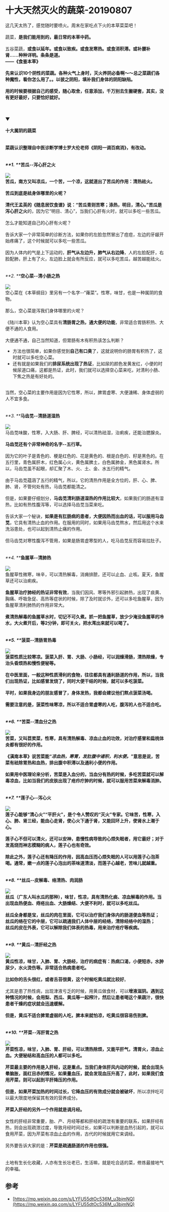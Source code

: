 # 十大天然灭火的蔬菜-20190807

这几天太热了，感觉随时要喷火。周末在家吃点下火的本草菜菜吧！<br />
<br />蔬菜，**是我们能用到的，最日常的本草中药。**<br />
<br />五谷菜蔬，**或食以延年。**或食以致疾。**或食发寒热。**或食消积滞。**或补腰补肾**……种种详明。条条是道。<br />——《食鉴本草》<br />
<br />先来认识10个阴性的菜蔬。各种火气上身时，灭火养阴必备啊～～总之菜蔬们各种魔性，看你怎么用了。。以彼之阴阳，填补我们身体的阴阳缺陷。<br />
<br />用的时候要根据自己的感受，随心取舍，任意添加，千万别去生搬硬套，其实，没有更好最好，只要恰好就好。<br />
<br />
<br />
<br />**▼**<br />
<br />**十大属阴的蔬菜**<br />
<br />
<br />菜蔬认识整理自中医诊断学博士罗大伦老师《阴阳一调百病消》，有改动。<br />
<br />
<br />_**1. **_**苦瓜--泻心肝之火**<br />
<br />![](https://cdn.nlark.com/yuque/0/2019/webp/101800/1565152903997-16a326e5-28ef-4c6e-a5bb-b55f795478b3.webp#align=left&display=inline&height=238&originHeight=447&originWidth=670&size=0&status=done&width=359)<br />苦瓜，南方又叫凉瓜，一个苦，一个凉，这就道出了苦瓜的作用：清热祛火。<br />
<br />苦瓜到底是祛身体哪里的火呢？<br />
<br />清代王孟英的《随息居饮食谱》说：“苦瓜青则苦寒；涤热，明目，清心。”苦瓜是**泻心肝之火**的，因为它“明目、清心”，当我们心肝有火时，就可以多吃一些苦瓜。<br />
<br />怎么才能知道自己的心肝有火呢？<br />
<br />告诉大家一个非常简单的诊断方法，如果你的左脸忽然冒出了痘痘，左边的牙龈开始疼痛了，这个时候就可以多吃一些苦瓜。<br />
<br />因为人体内的气是上下运动的，**肝气从左边升，肺气从右边降**，人的左脸配肝，右脸配肺，肝上有了火，左边脸上就会有所反应，就可以多吃苦瓜，越苦越能祛火。<br />
<br />
<br />_**2. **_**空心菜--清小肠之热**<br />
<br />![](https://cdn.nlark.com/yuque/0/2019/webp/101800/1565152903983-7ccbe73c-37a5-4ebc-9926-40995de4137f.webp#align=left&display=inline&height=447&originHeight=447&originWidth=670&size=0&status=done&width=670)<br />空心菜在《本草纲目》里另有一个名字--“蕹菜”。性寒，味甘，也是一种属阴的食物。<br />
<br />那么，空心菜是泻我们身体哪里的火呢？<br />
<br />《陆川本草》认为空心菜具有**清肠胃之热，通大便的功能**，非常适合胃肠积热、大便不通的人食用。<br />
<br />大便通不通，自己当然知道，但胃肠有木有积热该怎么判断？<br />

- 方法也很简单，如果你感觉到**自己有口臭**了，这就说明你的肠胃有积热了，这时就可以多吃空心菜。<br />
- 还有就是如果我们的**排尿系统出现了热证**，比如尿的颜色发黄发红，小便的时候尿道口痛，这都是热证，此时，我们就可以选择空心菜来吃，对清利小肠、下焦之热是有好处的。<br />


<br />当然，空心菜的主要作用是因为它性寒，所以，脾胃虚寒、大便溏稀、身体虚弱的人不宜多食。<br />
<br />
<br />_**3. **_**马齿苋--清肠道湿热**<br />
<br />![](https://cdn.nlark.com/yuque/0/2019/webp/101800/1565152904071-4aa8b7f6-8d24-44f7-abe3-616ed64c1aa2.webp#align=left&display=inline&height=93&originHeight=446&originWidth=670&size=0&status=done&width=140)<br />马齿苋味酸，性寒，入大肠、肝、脾经，可以清热祛湿，治痢疾，还能治腮腺炎。<br />
<br />**马齿苋还有个非常神奇的名字--五行草。**<br />
<br />因为它的叶子是青色的、梗是红色的、花是黄色的、根是白色的、籽是黑色的。在五行里，青色属肝木，红色属心火，黄色属脾土，白色属肺金，黑色属肾水。所以，马齿苋虽不起眼，却汇聚了木、火、土、金、水五行的精气。<br />
<br />由于马齿苋蕴涵了五行的精气，所以，它的清热作用是全方位的，肝、心、脾、肺、肾，不管何处有热，马齿苋都能清之。<br />
<br />但是，如果要仔细划分，**马齿苋清利肠道湿热的作用比较大**，如果我们的肠道有湿热，比如有热性腹泻等，可以选择马齿苋当菜来吃。<br />
<br />告诉大家一个秘诀，**如果是有肛肠病的患者，大便因热而出血的话，可以服用马齿苋**，它具有清热止血的作用。在服用的同时，如果用马齿苋熬水，然后用这个水来洗浴患处，也可以起到清热止痛的作用。<br />
<br />但马齿苋对寒性腹泻不管用，如果是肠胃虚寒型的人，吃马齿苋反而容易拉肚子。<br />
<br />
<br />_**4. **_**鱼腥草--清肺热**<br />
<br />![](https://cdn.nlark.com/yuque/0/2019/webp/101800/1565152904009-2fd3551e-d90d-413d-bc4a-39dcad939b9d.webp#align=left&display=inline&height=93&originHeight=447&originWidth=670&size=0&status=done&width=140)<br />鱼腥草性微寒，味辛，可以清热解毒，消痈排脓，还可以止血、止咳。夏天，鱼腥草还可以治痢疾。<br />
<br />**鱼腥草治疗肺经的热证非常有效**，当我们因风、寒等外邪引起肺热，出现了痰黄、胸痛、呼吸急促、高热等症状的时候，除了及时就诊外，还可以多吃鱼腥草，因为鱼腥草清利肺热的作用非常大。<br />
<br />**煮清热解毒的鱼腥草水时，切记不可久煮。**抓一把鱼腥草，放少少淹没鱼腥草的冷水，大火煮开后，等2分钟，即可关火，把水滗出来就可以喝了。<br />
<br />
<br />_**5. **_**菠菜--清肠胃热毒**<br />
<br />![](https://cdn.nlark.com/yuque/0/2019/webp/101800/1565152904038-ca9753dd-7651-4972-b2e7-c7ca5c11f316.webp#align=left&display=inline&height=93&originHeight=447&originWidth=670&size=0&status=done&width=140)<br />菠菜性质比较寒凉。菠菜入肝、胃、大肠、小肠经，可以润燥滑肠，清热除燥，专治头昏烦热和慢性便秘等。<br />
<br />在中医里面，一般这种性质滑利的食物，往往都具有通利肠道的作用，所以，**当我们出现热证，比如感冒发烧了，同时大便干结的时候，就可以多吃菠菜**。<br />
<br />平时，如果我身边的朋友感冒了，身体发热，我都会建议他们熬点菠菜汤喝。<br />
<br />需要注意的是，菠菜性味寒凉，所以不适合胃虚寒的人吃，腹泻的人也不适合吃。<br />
<br />
<br />_**6. **_**苦菜--清血分之热**<br />
<br />![](https://cdn.nlark.com/yuque/0/2019/webp/101800/1565152904005-a98f5d7d-a9a9-41f9-b5b0-1f21ab224c34.webp#align=left&display=inline&height=446&originHeight=446&originWidth=670&size=0&status=done&width=670)<br />苦菜，又叫苣荬菜，性寒，具有清热解毒、凉血止血的功效，对治疗感冒和扁桃体炎都有很好的作用。<br />
<br />《滇南本草》说苦菜能“_凉血热，寒胃，发肚腹中诸积，利水便。_”意思是说，苦菜有祛除胃热和血热，排出腹中积滞以及通利小便的作用。<br />
<br />如果用中医理论来分析，**苦菜是入血分的，当血分有热的时候，多吃苦菜就可以解毒凉血**，比如当我们的皮肤出现了疮疖疔肿的时候，就可以服用苦菜来解毒消肿。<br />
<br />
<br />_**7. **_**莲子心--泻心火**<br />
<br />![](https://cdn.nlark.com/yuque/0/2019/webp/101800/1565152904017-25ce266a-1dae-4215-8120-db63fa31b7d1.webp#align=left&display=inline&height=93&originHeight=447&originWidth=670&size=0&status=done&width=140)<br />莲子心能够“清心火”“平肝火”，是个令人赞叹的“灭火”专家。它味苦，性寒，入心、肺、肾三经，能由心走肾，使心火下通于肾，又能回环上升，使肾水上潮于心。<br />
<br />莲子心不但可以清火，**还可以安神**，患慢性病导致的心烦失眠者，用它最好；对于发高烧而神志模糊的病人，莲子心也有奇效。<br />
<br />除此之外，**莲子心还有降压的作用**，因高血压而心烦失眠的人可以用莲子心泡茶喝。通常，嫩一点的莲子心泡出的茶味道清淡，而莲子心越老，苦味儿就越重。<br />
<br />
<br />_**8. **_**丝瓜--皮解毒、络清热、肉润肠**<br />
<br />![](https://cdn.nlark.com/yuque/0/2019/webp/101800/1565152904010-fa753524-d8a4-438c-8e3a-15e0946d71d7.webp#align=left&display=inline&height=447&originHeight=447&originWidth=670&size=0&status=done&width=670)<br />丝瓜（广东人叫水瓜的那种），味甘，性凉，具有清热化痰、凉血解毒的作用。当出现血热便血、痔疮出血、大肠燥结、大便不利时，就可以多吃丝瓜。<br />
<br />**丝瓜全身都是宝，丝瓜的肉**在里面，它可以治疗我们身体内的肠道便血等热证；<br />**丝瓜的络**在它的中层，它可以疏通我们人体中层的经络，清除经络中的湿热；<br />**丝瓜的皮**在外表，它可以解除我们体表的热毒，用来治疗疮疔等疾病。<br />
<br />
<br />_**9. **_**黄瓜--清肝经之热**<br />
<br />![](https://cdn.nlark.com/yuque/0/2019/webp/101800/1565152904036-593dd408-cf1c-46d4-a743-b8e711427bfc.webp#align=left&display=inline&height=93&originHeight=447&originWidth=670&size=0&status=done&width=140)<br />黄瓜性凉，味甘，入肺、胃、大肠经，治疗的病症有：热病口渴，小便短赤，水肿尿少，水火烫伤等。非常适合热病患者吃。<br />
<br />比如**你的舌头很红，或者舌苔很黄，这个时候吃黄瓜就比较好**。<br />
<br />尤其是患了热性病，出现津液亏乏的时候，用黄瓜做食材，可以**增液滋阴。**遇到这种情况的时候，会用梨、西瓜、黄瓜等一起榨汁，然后让患者喝这个果蔬汁，很快患者干燥的症状就会迅速缓解。<br />
<br />但是，黄瓜不适合脾胃虚弱的人吃，脾本来就怕凉，吃黄瓜很容易伤到脾。<br />
<br />
<br />_**10. **_**芹菜--泻肝胃之热**<br />
<br />![](https://cdn.nlark.com/yuque/0/2019/webp/101800/1565152904020-4106cb11-8dc6-427f-9e50-b529f2477f00.webp#align=left&display=inline&height=78&originHeight=500&originWidth=900&size=0&status=done&width=140)<br />芹菜性凉，味甘，入肺、胃、肝经，可以清热除烦，又能平肝气，清胃火，凉血止血。大便秘结和高血压的人都可以多吃。<br />
<br />**芹菜最主要的作用是入肝经**，这是重点。当我们身体肝风内动的时候，就会出现头晕脑胀，面红目赤的情况，如果量血压，就会发现血压升高了，此时，如果我们食用芹菜，则可以起到平肝降压的作用。<br />
<br />但是，如果**芹菜加热的时间过长，它降血压的有效成分就会被破坏**，所以凉拌吃可以最大限度地保留其有效的营养成分。<br />
<br />**芹菜入肝经的另外一个作用就是调月经。**<br />
<br />女性的肝经非常重要，胎、产、月经等都和肝经的疏泄有重要的联系，如果肝经有热，则会出现疏泄过度，导致月经时间过长，如果可以判断是血热引起的，就可以食用芹菜，因为芹菜有凉血止血的作用，古代的时候就用它来调经。<br />
<br />另外要告诉大家的是：**芹菜是疏通肠道的作用也很强。**<br />
<br />
<br />土地有生长化收藏，人亦有生长壮老已，生活嘛，就是吃合适的菜，修炼最接地气的幸福。<br />

<a name="Wd1yz"></a>
## 参考

- [https://mp.weixin.qq.com/s/LYFU55dtOc536M_u3bjmNQ](https://mp.weixin.qq.com/s/LYFU55dtOc536M_u3bjmNQ)
